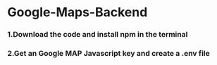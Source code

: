 # Google-Maps-Backend

### 1.Download the code and install npm in the terminal
### 2.Get an Google MAP Javascript key and create a .env file
